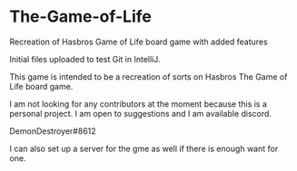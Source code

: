# The-Game-of-Life
Recreation of Hasbros Game of Life board game with added features


Initial files uploaded to test Git in IntelliJ.

This game is intended to be a recreation of sorts on Hasbros The Game of Life board game. 

I am not looking for any contributors at the moment because this is a personal project. I am open to suggestions and I am available 
discord. 

DemonDestroyer#8612

I can also set up a server for the gme as well if there is enough want for one.
